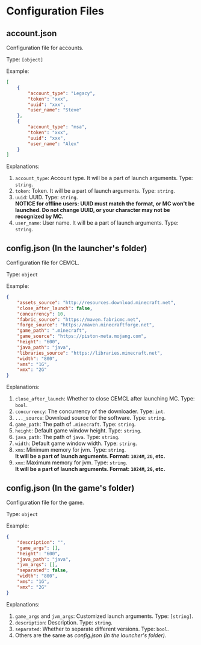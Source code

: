 # Configuration Files

## account.json
Configuration file for accounts.

Type: `[object]`

Example:
```json
[
    {
        "account_type": "Legacy",
        "token": "xxx",
        "uuid": "xxx",
        "user_name": "Steve"
    }, 
    {
        "account_type": "msa",
        "token": "xxx",
        "uuid": "xxx",
        "user_name": "Alex"
    }
]
```
Explanations:
1. `account_type`: Account type. It will be a part of launch arguments. Type: `string`.
2. `token`: Token. It will be a part of launch arguments. Type: `string`.
3. `uuid`: UUID. Type: `string`.  
**NOTICE for offline users: UUID must match the format, or MC won't be launched. Do not change UUID, or your character may not be recognized by MC.**
4. `user_name`: User name. It will be a part of launch arguments. Type: `string`.

## config.json (In the launcher's folder)
Configuration file for CEMCL.

Type: `object`

Example:
```json
{
    "assets_source": "http://resources.download.minecraft.net",
    "close_after_launch": false,
    "concurrency": 10,
    "fabric_source": "https://maven.fabricmc.net",
    "forge_source": "https://maven.minecraftforge.net",
    "game_path": ".minecraft",
    "game_source": "https://piston-meta.mojang.com",
    "height": "600",
    "java_path": "java",
    "libraries_source": "https://libraries.minecraft.net",
    "width": "800",
    "xms": "1G",
    "xmx": "2G"
}
```

Explanations:
1. `close_after_launch`: Whether to close CEMCL after launching MC. Type: `bool`.
2. `concurrency`: The concurrency of the downloader. Type: `int`.
3. `..._source`: Download source for the software. Type: `string`.
4. `game_path`: The path of `.minecraft`. Type: `string`.
5. `height`: Default game window height. Type: `string`.
6. `java_path`: The path of `java`. Type: `string`.
7. `width`: Default game window width. Type: `string`.
8. `xms`: Minimum memory for jvm. Type: `string`.  
**It will be a part of launch arguments. Format: `1024M`, `2G`, etc.**
1. `xmx`: Maximum memory for jvm. Type: `string`.  
**It will be a part of launch arguments. Format: `1024M`, `2G`, etc.**

## config.json (In the game's folder)
Configuration file for the game.

Type: `object`

Example:
```json
{
    "description": "",
    "game_args": [],
    "height": "600",
    "java_path": "java",
    "jvm_args": [],
    "separated": false,
    "width": "800",
    "xms": "1G",
    "xmx": "2G"
}
```
Explanations:
1. `game_args` and `jvm_args`: Customized launch arguments. Type: `[string]`.
2. `description`: Description. Type: `string`.
3. `separated`: Whether to separate different versions. Type: `bool`.
4. Others are the same as *config.json (In the launcher's folder)*.
